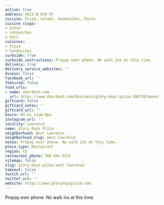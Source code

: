 ```yaml
---
active: true
address: 4621 W 6th St
cuisine: Pizza, Salads, Sandwiches, Pasta
cuisine_slugs:
- pizza
- sandwiches
- deli
cuisines:
- Pizza
- Sandwiches
curbside: true
curbside_instructions: Prepay over phone. No walk ins at this time.
delivery: true
delivery_service_websites: ''
dinein: false
facebook_url: ''
featured: false
food_urls:
- name: doordash.com
  url: https://www.doordash.com/business/glory-days-pizza-186730/menu/
giftcard: false
giftcard_notes: ''
giftcard_url: ''
hours: Mo-Su 11am-9pm
instagram_url: ''
locality: Lawrence
name: Glory Days Pizza
neighborhood: West Lawrence
neighborhood_slug: west-lawrence
notes: Prepay over phone. No walk ins at this time.
place_type: Restaurant
region: KS
restaurant_phone: 786-841-5252
sitemap: false
slug: glory-days-pizza-west-lawrence
takeout: false
twitch_url: ''
twitter_url: ''
website: https://www.glorydayspizza.com
---
```


Prepay over phone. No walk ins at this time.